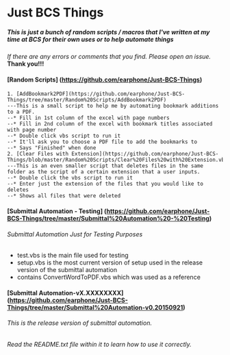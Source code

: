 # Just BCS Things
##### This is just a bunch of random scripts / macros that I've written at my time at BCS for their own uses or to help automate things
*If there are any errors or comments that you find. Please open an issue.*
**Thank you!!!**
#### [Random Scripts] (https://github.com/earphone/Just-BCS-Things)
	1. [AddBookmark2PDF](https://github.com/earphone/Just-BCS-Things/tree/master/Random%20Scripts/AddBookmark2PDF)
	---This is a small script to help me by automating bookmark additions to a PDF.
	--* Fill in 1st column of the excel with page numbers
	--* Fill in 2nd column of the excel with bookmark titles associated with page number
	--* Double click vbs script to run it
	--* It'll ask you to choose a PDF file to add the bookmarks to
	--* Says "Finished" when done
	2. [Clear Files with Extension](https://github.com/earphone/Just-BCS-Things/blob/master/Random%20Scripts/Clear%20Files%20with%20Extension.vbs)
	---This is an even smaller script that deletes files in the same folder as the script of a certain extension that a user inputs.
	--* Double click the vbs script to run it
	--* Enter just the extension of the files that you would like to deletes
	--* Shows all files that were deleted
#### [Submittal Automation - Testing] (https://github.com/earphone/Just-BCS-Things/tree/master/Submittal%20Automation%20-%20Testing)
###### Submittal Automation Just for Testing Purposes
* test.vbs is the main file used for testing
* setup.vbs is the most current version of setup used in the release version of the submittal automation
* contains ConvertWordToPDF.vbs which was used as a reference
#### [Submittal Automation-vX.XXXXXXXX] (https://github.com/earphone/Just-BCS-Things/tree/master/Submittal%20Automation-v0.20150921)
###### This is the release version of submittal automation.
###### Read the README.txt file within it to learn how to use it correctly.